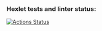 ### Hexlet tests and linter status:
[![Actions Status](https://github.com/kimVictor888/frontend-project-lvl2/workflows/hexlet-check/badge.svg)](https://github.com/kimVictor888/frontend-project-lvl2/actions)